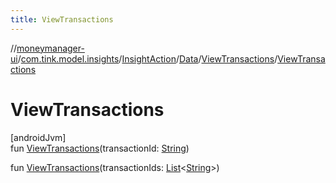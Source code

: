 ```yaml
---
title: ViewTransactions
---
```

//[moneymanager-ui](../../../../../index.html)/[com.tink.model.insights](../../../index.html)/[InsightAction](../../index.html)/[Data](../index.html)/[ViewTransactions](index.html)/[ViewTransactions](-view-transactions.html)



# ViewTransactions



[androidJvm]\
fun [ViewTransactions](-view-transactions.html)(transactionId: [String](https://kotlinlang.org/api/latest/jvm/stdlib/kotlin/-string/index.html))

fun [ViewTransactions](-view-transactions.html)(transactionIds: [List](https://kotlinlang.org/api/latest/jvm/stdlib/kotlin.collections/-list/index.html)&lt;[String](https://kotlinlang.org/api/latest/jvm/stdlib/kotlin/-string/index.html)&gt;)




